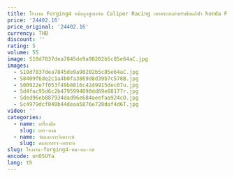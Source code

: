 ```yaml
---
title: โรงงาน Forging4 หม้อลูกสูบเบรค Caliper Racing เบรคระบบสําหรับช้อนกีฬา honda Fit Gk5 Gr9 Ge8 honda civic เช่น 92-95
price: '24402.16'
price_original: '24402.16'
currency: THB
discount: ''
rating: 5
volume: 55
image: S10d7837dea7845de9a90202b5c85e64aC.jpg
images:
  - S10d7837dea7845de9a90202b5c85e64aC.jpg
  - S8409f6de2c1a4b0fa3869d8d39b7c578B.jpg
  - S00922e7f053f49b8816c4249915dec07u.jpg
  - Sd4fac95d6c2b4795994898dd69e88177r.jpg
  - Sded96eb887934dad96e684aeefaa924cO.jpg
  - Sc4979dcf040b44deaa5876e720daf4d6T.jpg
video: ''
categories:
  - name: เครื่องมือ
    slug: เคร-องม
  - name: วัดและการวิเคราะห์
    slug: ดและการว-เคราะห
slug: โรงงาน-forging4-หม-อล-กส
encode: onOSUYa
lang: th
---
```

  